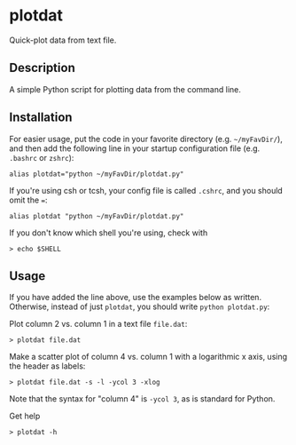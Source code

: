 # plotdat
Quick-plot data from text file.

## Description
A simple Python script for plotting data from the command line.

## Installation
For easier usage, put the code in your favorite directory (e.g. `~/myFavDir/`),
and then add the following line in your startup configuration file
(e.g. `.bashrc` or `zshrc`):

`alias plotdat="python ~/myFavDir/plotdat.py"`

If you're using csh or tcsh, your config file is called `.cshrc`, and you should omit the `=`:

`alias plotdat "python ~/myFavDir/plotdat.py"`

If you don't know which shell you're using, check with

`> echo $SHELL`

## Usage
If you have added the line above, use the examples below as written. Otherwise, instead of just `plotdat`, you should write `python plotdat.py`:

Plot column 2 vs. column 1 in a text file `file.dat`:

`> plotdat file.dat`

Make a scatter plot of column 4 vs. column 1 with a logarithmic x axis,
using the header as labels:

`> plotdat file.dat -s -l -ycol 3 -xlog`

Note that the syntax for "column 4" is `-ycol 3`, as is standard for Python.

Get help

`> plotdat -h`
